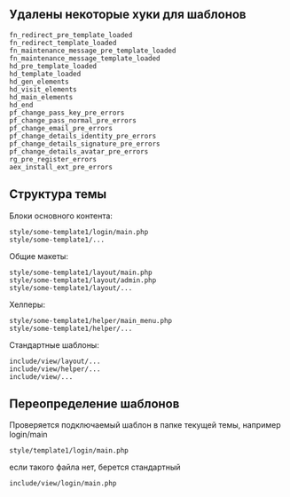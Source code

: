 
## Удалены некоторые хуки для шаблонов

    fn_redirect_pre_template_loaded
    fn_redirect_template_loaded
    fn_maintenance_message_pre_template_loaded
    fn_maintenance_message_template_loaded
    hd_pre_template_loaded
    hd_template_loaded
    hd_gen_elements
    hd_visit_elements
    hd_main_elements
    hd_end
    pf_change_pass_key_pre_errors
    pf_change_pass_normal_pre_errors
    pf_change_email_pre_errors
    pf_change_details_identity_pre_errors
    pf_change_details_signature_pre_errors
    pf_change_details_avatar_pre_errors
    rg_pre_register_errors
    aex_install_ext_pre_errors

## Структура темы

Блоки основного контента:

    style/some-template1/login/main.php
    style/some-template1/...

Общие макеты:
    
    style/some-template1/layout/main.php
    style/some-template1/layout/admin.php
    style/some-template1/layout/...

Хелперы:

    style/some-template1/helper/main_menu.php    
    style/some-template1/helper/...

Стандартные шаблоны:

    include/view/layout/...
    include/view/helper/...
    include/view/...

## Переопределение шаблонов

Проверяется подключаемый шаблон в папке текущей темы, например login/main
    
    style/template1/login/main.php
    
если такого файла нет, берется стандартный

    include/view/login/main.php
